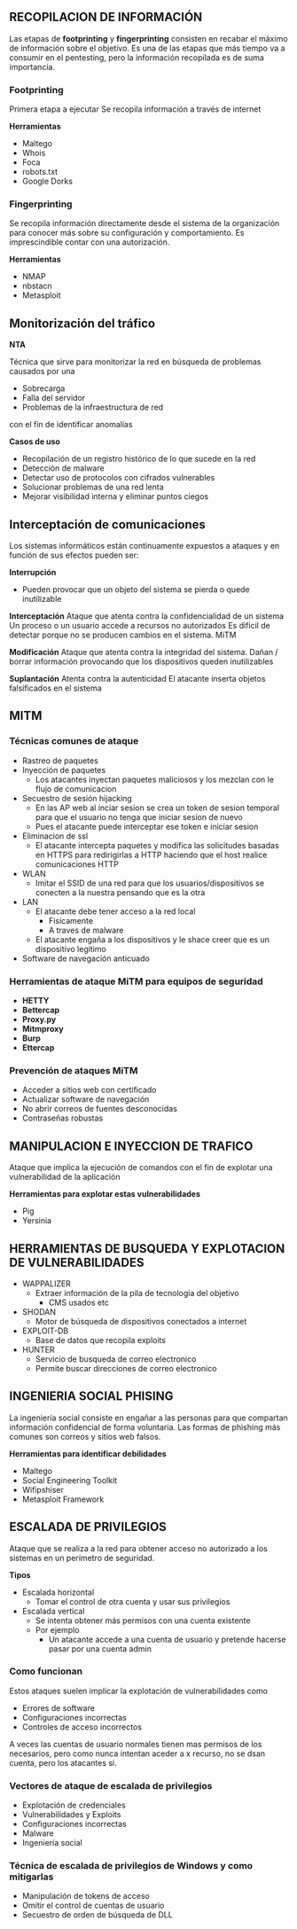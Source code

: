 ## RECOPILACION DE INFORMACIÓN

Las etapas de **footprinting** y **fingerprinting** consisten en recabar el máximo de información sobre el objetivo.
Es una de las etapas que más tiempo va a consumir en el pentesting, pero la información recopilada es de suma importancia.

### Footprinting

Primera etapa a ejecutar 
Se recopila información a través de internet

**Herramientas**
- Maltego
- Whois
- Foca
- robots.txt
- Google Dorks

### Fingerprinting

Se recopila información directamente desde el sistema de la organización para conocer más sobre su configuración y comportamiento.
Es imprescindible contar con una autorización.

**Herramientas**
- NMAP
- nbstacn
- Metasploit


## Monitorización del tráfico

**NTA**

Técnica que sirve para monitorizar la red en búsqueda de problemas causados por una 
- Sobrecarga
- Falla del servidor
- Problemas de la infraestructura de red

con el fin de identificar anomalías

**Casos de uso**
- Recopilación de un registro histórico de lo que sucede en la red
- Detección de malware
- Detectar uso de protocolos con cifrados vulnerables
- Solucionar problemas de una red lenta
- Mejorar visibilidad interna y eliminar puntos ciegos


## Interceptación de comunicaciones

Los sistemas informáticos están continuamente expuestos a ataques y en función de sus efectos pueden ser:


**Interrupción**
- Pueden provocar que un objeto del sistema se pierda o quede inutilizable



**Interceptación**
Ataque que atenta contra la confidencialidad de un sistema
Un proceso o un usuario accede a recursos no autorizados
Es difícil de detectar porque no se producen cambios en el sistema.
MiTM



**Modificación**
Ataque que atenta contra la integridad del sistema.
Dañan / borrar información provocando que los dispositivos queden inutilizables 



**Suplantación**
Atenta contra la autenticidad
El atacante inserta objetos falsificados en el sistema


## MITM

### Técnicas comunes de ataque

- Rastreo de paquetes
- Inyección de paquetes
	- Los atacantes inyectan paquetes maliciosos y los mezclan con le flujo de comunicacion
- Secuestro de sesión hijacking
	- En las AP web al inciar sesion se crea un token de sesion temporal para que el usuario no tenga que iniciar sesion de nuevo
	- Pues el atacante puede interceptar ese token e iniciar sesion
- Eliminacion de ssl
	- El atacante intercepta paquetes y modifica las solicitudes basadas en HTTPS para redirigirlas a HTTP haciendo que el host realice comunicaciones HTTP
- WLAN
	- Imitar el SSID de una red para que los usuarios/dispositivos se conecten a la nuestra pensando que es la otra
- LAN
	- El atacante debe tener acceso a la red local
		- Fisicamente
		- A traves de malware
	- El atacante engaña a los dispositivos y le shace creer que es un dispositivo legitimo
- Software de navegación anticuado
### Herramientas de ataque MiTM para equipos de seguridad

- **HETTY**
- **Bettercap**
- **Proxy.py**
- **Mitmproxy**
- **Burp**
- **Ettercap**

### Prevención de ataques MiTM

- Acceder a sitios web con certificado
- Actualizar software de navegación
- No abrir correos de fuentes desconocidas
- Contraseñas robustas


## MANIPULACION E INYECCION DE TRAFICO

Ataque que implica la ejecución de comandos con el fin de explotar una vulnerabilidad de la aplicación

**Herramientas para explotar estas vulnerabilidades**
- Pig
- Yersinia


## HERRAMIENTAS DE BUSQUEDA Y EXPLOTACION DE VULNERABILIDADES

- WAPPALIZER
	- Extraer información de la pila de tecnología del objetivo
		- CMS usados etc
- SHODAN
	- Motor de búsqueda de dispositivos conectados a internet
- EXPLOIT-DB
	- Base de datos que recopila exploits 
- HUNTER
	- Servicio de busqueda de correo electronico
	- Permite buscar direcciones de correo electronico


## INGENIERIA SOCIAL PHISING

La ingeniería social consiste en engañar a las personas para que compartan información
confidencial de forma voluntaria.
Las formas de phishing más comunes son correos y sitios web falsos.

**Herramientas para identificar debilidades**

- Maltego
- Social Engineering Toolkit
- Wifipshiser
- Metasploit Framework


## ESCALADA DE PRIVILEGIOS
Ataque que se realiza a la red para obtener acceso no autorizado a los sistemas en un perímetro de seguridad.

**Tipos**
- Escalada horizontal
	- Tomar el control de otra cuenta y usar sus privilegios
- Escalada vertical
	- Se intenta obtener más permisos con una cuenta existente
	- Por ejemplo
		- Un atacante accede a una cuenta de usuario y pretende hacerse pasar por una cuenta admin

### Como funcionan

Estos ataques suelen implicar la explotación de vulnerabilidades como 
- Errores de software
- Configuraciones incorrectas
- Controles de acceso incorrectos

A veces las cuentas de usuario normales tienen mas permisos de los necesarios, pero como nunca intentan aceder a x recurso, no se dsan cuenta, pero los atacantes si.


### Vectores de ataque de escalada de privilegios

- Explotación de credenciales
- Vulnerabilidades y Exploits
- Configuraciones incorrectas
- Malware
- Ingeniería social

### Técnica de escalada de privilegios de Windows y como mitigarlas

- Manipulación de tokens de acceso
- Omitir el control de cuentas de usuario
- Secuestro de orden de búsqueda de DLL
